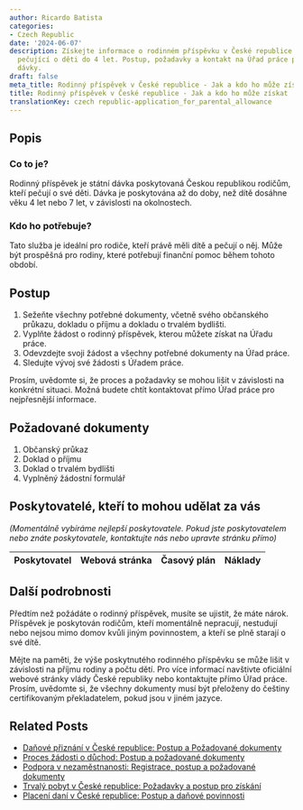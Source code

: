 ```yaml
---
author: Ricardo Batista
categories:
- Czech Republic
date: '2024-06-07'
description: Získejte informace o rodinném příspěvku v České republice pro rodiče
  pečující o děti do 4 let. Postup, požadavky a kontakt na Úřad práce pro získání
  dávky.
draft: false
meta_title: Rodinný příspěvek v České republice - Jak a kdo ho může získat
title: Rodinný příspěvek v České republice - Jak a kdo ho může získat
translationKey: czech republic-application_for_parental_allowance
---
```



## Popis
### Co to je?
Rodinný příspěvek je státní dávka poskytovaná Českou republikou rodičům, kteří pečují o své děti. Dávka je poskytována až do doby, než dítě dosáhne věku 4 let nebo 7 let, v závislosti na okolnostech.

### Kdo ho potřebuje?
Tato služba je ideální pro rodiče, kteří právě měli dítě a pečují o něj. Může být prospěšná pro rodiny, které potřebují finanční pomoc během tohoto období.

## Postup
1. Sežeňte všechny potřebné dokumenty, včetně svého občanského průkazu, dokladu o příjmu a dokladu o trvalém bydlišti.
2. Vyplňte žádost o rodinný příspěvek, kterou můžete získat na Úřadu práce.
3. Odevzdejte svoji žádost a všechny potřebné dokumenty na Úřad práce.
4. Sledujte vývoj své žádosti s Úřadem práce.

Prosím, uvědomte si, že proces a požadavky se mohou lišit v závislosti na konkrétní situaci. Možná budete chtít kontaktovat přímo Úřad práce pro nejpřesnější informace.

## Požadované dokumenty
1. Občanský průkaz
2. Doklad o příjmu
3. Doklad o trvalém bydlišti
4. Vyplněný žádostní formulář

## Poskytovatelé, kteří to mohou udělat za vás

_(Momentálně vybíráme nejlepší poskytovatele. Pokud jste poskytovatelem nebo znáte poskytovatele, kontaktujte nás nebo upravte stránku přímo)_

| Poskytovatel    |     Webová stránka  |     Časový plán   |      Náklady    |
| --------------- | --------------- |  :-------------: | :-------------: |


## Další podrobnosti
Předtím než požádáte o rodinný příspěvek, musíte se ujistit, že máte nárok. Příspěvek je poskytován rodičům, kteří momentálně nepracují, nestudují nebo nejsou mimo domov kvůli jiným povinnostem, a kteří se plně starají o své dítě.

Mějte na paměti, že výše poskytnutého rodinného příspěvku se může lišit v závislosti na příjmu rodiny a počtu dětí. Pro více informací navštivte oficiální webové stránky vlády České republiky nebo kontaktujte přímo Úřad práce. Prosím, uvědomte si, že všechny dokumenty musí být přeloženy do češtiny certifikovaným překladatelem, pokud jsou v jiném jazyce.


## Related Posts

- [Daňové přiznání v České republice: Postup a Požadované dokumenty](https://tramitit.com/cs/guides/czech-republic/podani_danoveho_priznani/)
- [Proces žádosti o důchod: Postup a požadované dokumenty](https://tramitit.com/cs/guides/czech-republic/zadost_o_duchod/)
- [Podpora v nezaměstnanosti: Registrace, postup a požadované dokumenty](https://tramitit.com/cs/guides/czech-republic/zadost_o_podporu_v_nezamestnanosti/)
- [Trvalý pobyt v České republice: Požadavky a postup pro získání](https://tramitit.com/cs/guides/czech-republic/zadost_o_povoleni_k_trvalemu_pobytu/)
- [Placení daní v České republice: Postup a daňové povinnosti](https://tramitit.com/cs/guides/czech-republic/platba_dani/)